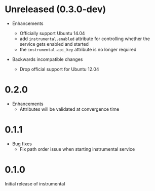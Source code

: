 # Unreleased (0.3.0-dev)

* Enhancements
  * Officially support Ubuntu 14.04
  * add `instrumental.enabled` attribute for controlling whether the service gets enabled and started
  * the `instrumental.api_key` attribute is no longer required

* Backwards incompatible changes
  * Drop official support for Ubuntu 12.04

# 0.2.0

* Enhancements
  * Attributes will be validated at convergence time

# 0.1.1

* Bug fixes
  * Fix path order issue when starting instrumental service

# 0.1.0

Initial release of instrumental
